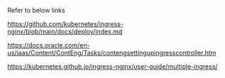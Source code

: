 
Refer to below links

https://github.com/kubernetes/ingress-nginx/blob/main/docs/deploy/index.md

https://docs.oracle.com/en-us/iaas/Content/ContEng/Tasks/contengsettingupingresscontroller.htm

https://kubernetes.github.io/ingress-nginx/user-guide/multiple-ingress/
